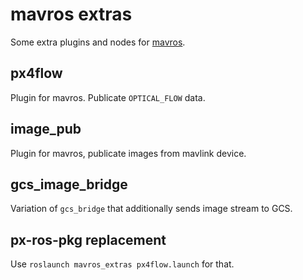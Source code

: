 mavros extras
=============

Some extra plugins and nodes for [mavros][mr].


px4flow
-------

Plugin for mavros. Publicate `OPTICAL_FLOW` data.


image\_pub
----------

Plugin for mavros, publicate images from mavlink device.


gcs\_image\_bridge
------------------

Variation of `gcs_bridge` that additionally sends image stream to GCS.


px-ros-pkg replacement
----------------------

Use `roslaunch mavros_extras px4flow.launch` for that.


[mr]: https://github.com/vooon/mavros
